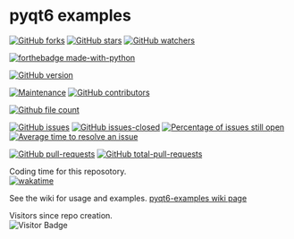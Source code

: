 # pyqt6 examples
[![GitHub forks](https://img.shields.io/github/forks/Lerking/pyqt6-examples.svg?style=social&label=Fork&maxAge=2592000)](https://GitHub.com/Lerking/pyqt6-examples/forks/)
[![GitHub stars](https://img.shields.io/github/stars/Lerking/pyqt6-examples.svg?style=social&label=Star&maxAge=2592000)](https://GitHub.com/Lerking/pyqt6-examples/stargazers/)
[![GitHub watchers](https://img.shields.io/github/watchers/Lerking/pyqt6-examples.svg?style=social&label=Watch&maxAge=2592000)](https://GitHub.com/Lerking/pyqt6-examples/watchers/)

[![forthebadge made-with-python](http://ForTheBadge.com/images/badges/made-with-python.svg)](https://www.python.org/)

[![GitHub version](https://badge.fury.io/gh/Lerking-pyqt6-examples.svg)](https://github.com/Lerking/pyqt6-examples)

[![Maintenance](https://img.shields.io/badge/Maintained%3F-yes-green.svg)](https://GitHub.com/Lerking/pyqt6-examples.github.io/graphs/commit-activity)
[![GitHub contributors](https://img.shields.io/github/contributors/Lerking/pyqt6-examples.svg)](https://GitHub.com/Lerking/pyqt6-examples/graphs/contributors/)

[![Github file count](https://img.shields.io/github/directory-file-count/Lerking/pyqt6-examples)]()

[![GitHub issues](https://img.shields.io/github/issues/Lerking/pyqt6-examples.svg)](https://GitHub.com/Lerking/pyqt6-examples/issues/)
[![GitHub issues-closed](https://img.shields.io/github/issues-closed/Lerking/pyqt6-examples.svg)](https://GitHub.com/Lerking/pyqt6-examples/issues?q=is%3Aissue+is%3Aclosed)
[![Percentage of issues still open](http://isitmaintained.com/badge/open/Lerking/pyqt6-examples.svg)](http://isitmaintained.com/project/Lerking/pyqt6-examples "Percentage of issues still open")
[![Average time to resolve an issue](http://isitmaintained.com/badge/resolution/Lerking/pyqt6-examples.svg)](http://isitmaintained.com/project/Lerking/pyqt6-examples "Average time to resolve an issue")

[![GitHub pull-requests](https://img.shields.io/github/issues-pr/Lerking/pyqt6-examples.svg)](https://GitHub.com/Lerking/pyqt6-examples/pull)
[![GitHub total-pull-requests](https://badgen.net/github/prs/Lerking/pyqt6-examples)](https://GitHub.com/Lerking/pyqt6-examples/pull)

Coding time for this reposotory.</br>
[![wakatime](https://wakatime.com/badge/user/d43f2852-fd6f-45b4-b713-558ad18204d4/project/120fb5df-5afd-4241-adbb-34ce9f795296.svg)](https://wakatime.com/badge/user/d43f2852-fd6f-45b4-b713-558ad18204d4/project/120fb5df-5afd-4241-adbb-34ce9f795296)

See the wiki for usage and examples.
[pyqt6-examples wiki page](https://github.com/Lerking/pyqt6-examples/wiki)

Visitors since repo creation.</br>
![Visitor Badge](https://visitor-badge.laobi.icu/badge?page_id=Lerking.pyqt6-examples)